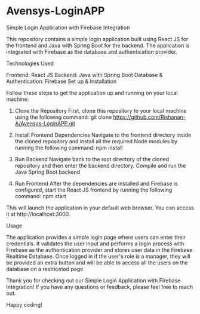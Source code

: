 # Avensys-LoginAPP

Simple Login Application with Firebase Integration

This repository contains a simple login application built using React JS for the frontend and Java with Spring Boot for the backend. The application is integrated with Firebase as the database and authentication provider.

Technologies Used

Frontend: React JS
Backend: Java with Spring Boot
Database & Authentication: Firebase
Set up & Installation

Follow these steps to get the application up and running on your local machine:

1. Clone the Repository
First, clone this repository to your local machine using the following command:
git clone https://github.com/Rishanan-A/Avensys-LoginAPP.git

2. Install Frontend Dependencies
Navigate to the frontend directory inside the cloned repository and install all the required Node modules by running the following command:
npm install

3. Run Backend
Navigate back to the root directory of the cloned repository and then enter the backend directory. Compile and run the Java Spring Boot backend 

4. Run Frontend
After the dependencies are installed and Firebase is configured, start the React JS frontend by running the following command:
npm start

This will launch the application in your default web browser. You can access it at http://localhost:3000.

Usage

The application provides a simple login page where users can enter their credentials. It validates the user input and performs a login process with Firebase as the authentication provider and stores user data in the Firebase Realtime Database. Once logged in if the user's role is a manager, they will be provided an extra button and will be able to access all the users on the database on a restriceted page

Thank you for checking out our Simple Login Application with Firebase Integration! If you have any questions or feedback, please feel free to reach out.

Happy coding!
